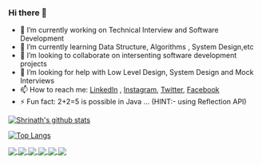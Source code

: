 ### Hi there 👋

- 🔭 I’m currently working on Technical Interview and Software Development
- 🌱 I’m currently learning  Data Structure, Algorithms , System Design,etc
- 👯 I’m looking to collaborate on intersenting software development projects   
- 🤔 I’m looking for help with Low Level Design, System Design and Mock Interviews
- 📫 How to reach me: [LinkedIn](https://www.linkedin.com/in/shrinathjoshi/) , [Instagram](https://www.instagram.com/shrinathjoshi97/), [Twitter](https://twitter.com/ImShriJoshi), [Facebook](https://www.facebook.com/Shrinathjoshi97)
- ⚡ Fun fact: 2+2=5 is possible in Java ... (HINT:-  using Reflection API) 


<a href="https://github.com/shrinathjoshi/shrinathjoshi">
  <img align="center" src="https://github-readme-stats.vercel.app/api?username=shrinathjoshi&show_icons=true&include_all_commits=true&theme=radical" alt="Shrinath's github stats" />
</a>



[![Top Langs](https://github-readme-stats.vercel.app/api/top-langs/?username=shrinathjoshi)](https://github.com/shrinathjoshi/shrinathjoshi)


<a href="https://github.com/shrinathjoshi/Algorithms">
  <img align="center" src="https://github-readme-stats.vercel.app/api/pin/?username=shrinathjoshi&repo=Algorithms" />
</a>
<a href="https://github.com/shrinathjoshi/Data-Structure">
  <img align="center" src="https://github-readme-stats.vercel.app/api/pin/?username=shrinathjoshi&repo=Data-Structure" />
</a>


<a href="https://github.com/shrinathjoshi/Leetcode-30-day-challenge">
  <img align="center" src="https://github-readme-stats.vercel.app/api/pin/?username=shrinathjoshi&repo=Leetcode-30-day-challenge" />
</a>
<a href="https://github.com/shrinathjoshi/Amazon-SDE-Test-Series">
  <img align="center" src="https://github-readme-stats.vercel.app/api/pin/?username=shrinathjoshi&repo=Amazon-SDE-Test-Series" />
</a>


<a href="https://github.com/shrinathjoshi/Technical-Interview">
  <img align="center" src="https://github-readme-stats.vercel.app/api/pin/?username=shrinathjoshi&repo=Technical-Interview" />
</a>
<a href="https://github.com/shrinathjoshi/SDE-Problems">
  <img align="center" src="https://github-readme-stats.vercel.app/api/pin/?username=shrinathjoshi&repo=SDE-Problems" />
</a>
